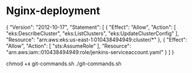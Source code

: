 # Nginx-deployment
{
  "Version": "2012-10-17",
  "Statement": [
    {
      "Effect": "Allow",
      "Action": [
        "eks:DescribeCluster",
        "eks:ListClusters",
        "eks:UpdateClusterConfig"
      ],
      "Resource": "arn:aws:eks:us-east-1:010438494949:cluster/*"
    },
    {
      "Effect": "Allow",
      "Action": [
        "sts:AssumeRole"
      ],
      "Resource": "arn:aws:iam::010438494949:role/jenkins-serviceaccount.yaml"
    }
  ]
}


chmod +x git-commands.sh
./git-commands.sh
